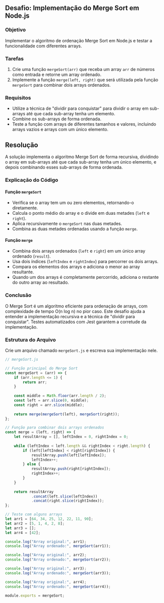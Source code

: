 ## Desafio: Implementação do Merge Sort em Node.js

### Objetivo

Implementar o algoritmo de ordenação Merge Sort em Node.js e testar a funcionalidade com diferentes arrays.

### Tarefas

1. Crie uma função `mergeSort(arr)` que receba um array `arr` de números como entrada e retorne um array ordenado.
2. Implemente a função `merge(left, right)` que será utilizada pela função `mergeSort` para combinar dois arrays ordenados.

### Requisitos

- Utilize a técnica de "dividir para conquistar" para dividir o array em sub-arrays até que cada sub-array tenha um elemento.
- Combine os sub-arrays de forma ordenada.
- Teste a função com arrays de diferentes tamanhos e valores, incluindo arrays vazios e arrays com um único elemento.

## Resolução

A solução implementa o algoritmo Merge Sort de forma recursiva, dividindo o array em sub-arrays até que cada sub-array tenha um único elemento, e depois combinando esses sub-arrays de forma ordenada.

### Explicação do Código

#### Função `mergeSort`

- Verifica se o array tem um ou zero elementos, retornando-o diretamente.
- Calcula o ponto médio do array e o divide em duas metades (`left` e `right`).
- Aplica recursivamente o `mergeSort` nas duas metades.
- Combina as duas metades ordenadas usando a função `merge`.

#### Função `merge`

- Combina dois arrays ordenados (`left` e `right`) em um único array ordenado (`result`).
- Usa dois índices (`leftIndex` e `rightIndex`) para percorrer os dois arrays.
- Compara os elementos dos arrays e adiciona o menor ao array resultante.
- Quando um dos arrays é completamente percorrido, adiciona o restante do outro array ao resultado.

### Conclusão

O Merge Sort é um algoritmo eficiente para ordenação de arrays, com complexidade de tempo O(n log n) no pior caso. Este desafio ajuda a entender a implementação recursiva e a técnica de "dividir para conquistar". Testes automatizados com Jest garantem a corretude da implementação.






### Estrutura do Arquivo

Crie um arquivo chamado `mergeSort.js` e escreva sua implementação nele.

```javascript
// mergeSort.js

// Função principal do Merge Sort
const mergeSort = (arr) => {
    if (arr.length <= 1) {
        return arr;
    }
    
    const middle = Math.floor(arr.length / 2);
    const left = arr.slice(0, middle);
    const right = arr.slice(middle);
    
    return merge(mergeSort(left), mergeSort(right));
};

// Função para combinar dois arrays ordenados
const merge = (left, right) => {
    let resultArray = [], leftIndex = 0, rightIndex = 0;
    
    while (leftIndex < left.length && rightIndex < right.length) {
        if (left[leftIndex] < right[rightIndex]) {
            resultArray.push(left[leftIndex]);
            leftIndex++;
        } else {
            resultArray.push(right[rightIndex]);
            rightIndex++;
        }
    }
    
    return resultArray
            .concat(left.slice(leftIndex))
            .concat(right.slice(rightIndex));
};

// Teste com alguns arrays
let arr1 = [64, 34, 25, 12, 22, 11, 90];
let arr2 = [5, 1, 4, 2, 8];
let arr3 = [];
let arr4 = [42];

console.log("Array original:", arr1);
console.log("Array ordenado:", mergeSort(arr1));

console.log("Array original:", arr2);
console.log("Array ordenado:", mergeSort(arr2));

console.log("Array original:", arr3);
console.log("Array ordenado:", mergeSort(arr3));

console.log("Array original:", arr4);
console.log("Array ordenado:", mergeSort(arr4));

module.exports = mergeSort; 





